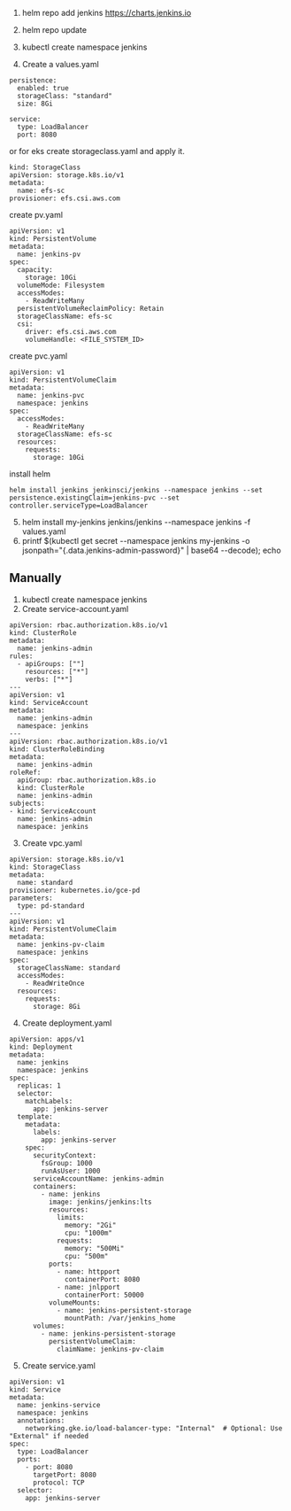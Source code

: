 1. helm repo add jenkins https://charts.jenkins.io
2. helm repo update
3. kubectl create namespace jenkins

4. Create a values.yaml

```
persistence:
  enabled: true
  storageClass: "standard"
  size: 8Gi

service:
  type: LoadBalancer
  port: 8080

```
or for eks create storageclass.yaml and apply it.

```
kind: StorageClass
apiVersion: storage.k8s.io/v1
metadata:
  name: efs-sc
provisioner: efs.csi.aws.com

```
create pv.yaml

```
apiVersion: v1
kind: PersistentVolume
metadata:
  name: jenkins-pv
spec:
  capacity:
    storage: 10Gi
  volumeMode: Filesystem
  accessModes:
    - ReadWriteMany
  persistentVolumeReclaimPolicy: Retain
  storageClassName: efs-sc
  csi:
    driver: efs.csi.aws.com
    volumeHandle: <FILE_SYSTEM_ID>

```
create pvc.yaml

```
apiVersion: v1
kind: PersistentVolumeClaim
metadata:
  name: jenkins-pvc
  namespace: jenkins
spec:
  accessModes:
    - ReadWriteMany
  storageClassName: efs-sc
  resources:
    requests:
      storage: 10Gi

```
install helm

```
helm install jenkins jenkinsci/jenkins --namespace jenkins --set persistence.existingClaim=jenkins-pvc --set controller.serviceType=LoadBalancer
```

5. helm install my-jenkins jenkins/jenkins --namespace jenkins -f values.yaml
6. printf $(kubectl get secret --namespace jenkins my-jenkins -o jsonpath="{.data.jenkins-admin-password}" | base64 --decode); echo


## Manually

1. kubectl create namespace jenkins
2. Create service-account.yaml

```
apiVersion: rbac.authorization.k8s.io/v1
kind: ClusterRole
metadata:
  name: jenkins-admin
rules:
  - apiGroups: [""]
    resources: ["*"]
    verbs: ["*"]
---
apiVersion: v1
kind: ServiceAccount
metadata:
  name: jenkins-admin
  namespace: jenkins
---
apiVersion: rbac.authorization.k8s.io/v1
kind: ClusterRoleBinding
metadata:
  name: jenkins-admin
roleRef:
  apiGroup: rbac.authorization.k8s.io
  kind: ClusterRole
  name: jenkins-admin
subjects:
- kind: ServiceAccount
  name: jenkins-admin
  namespace: jenkins

```

3. Create vpc.yaml

```
apiVersion: storage.k8s.io/v1
kind: StorageClass
metadata:
  name: standard
provisioner: kubernetes.io/gce-pd
parameters:
  type: pd-standard
---
apiVersion: v1
kind: PersistentVolumeClaim
metadata:
  name: jenkins-pv-claim
  namespace: jenkins
spec:
  storageClassName: standard
  accessModes:
    - ReadWriteOnce
  resources:
    requests:
      storage: 8Gi

```

4. Create deployment.yaml

```
apiVersion: apps/v1
kind: Deployment
metadata:
  name: jenkins
  namespace: jenkins
spec:
  replicas: 1
  selector:
    matchLabels:
      app: jenkins-server
  template:
    metadata:
      labels:
        app: jenkins-server
    spec:
      securityContext:
        fsGroup: 1000
        runAsUser: 1000
      serviceAccountName: jenkins-admin
      containers:
        - name: jenkins
          image: jenkins/jenkins:lts
          resources:
            limits:
              memory: "2Gi"
              cpu: "1000m"
            requests:
              memory: "500Mi"
              cpu: "500m"
          ports:
            - name: httpport
              containerPort: 8080
            - name: jnlpport
              containerPort: 50000
          volumeMounts:
            - name: jenkins-persistent-storage
              mountPath: /var/jenkins_home
      volumes:
        - name: jenkins-persistent-storage
          persistentVolumeClaim:
            claimName: jenkins-pv-claim
```

5. Create service.yaml

```
apiVersion: v1
kind: Service
metadata:
  name: jenkins-service
  namespace: jenkins
  annotations:
    networking.gke.io/load-balancer-type: "Internal"  # Optional: Use "External" if needed
spec:
  type: LoadBalancer
  ports:
    - port: 8080
      targetPort: 8080
      protocol: TCP
  selector:
    app: jenkins-server

```

